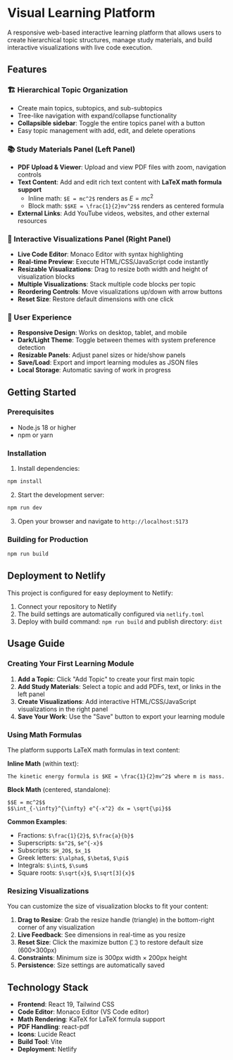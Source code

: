 # Visual Learning Platform

A responsive web-based interactive learning platform that allows users to create hierarchical topic structures, manage study materials, and build interactive visualizations with live code execution.

## Features

### 🏗️ Hierarchical Topic Organization
- Create main topics, subtopics, and sub-subtopics
- Tree-like navigation with expand/collapse functionality
- **Collapsible sidebar**: Toggle the entire topics panel with a button
- Easy topic management with add, edit, and delete operations

### 📚 Study Materials Panel (Left Panel)
- **PDF Upload & Viewer**: Upload and view PDF files with zoom, navigation controls
- **Text Content**: Add and edit rich text content with **LaTeX math formula support**
  - Inline math: `$E = mc^2$` renders as $E = mc^2$
  - Block math: `$$KE = \frac{1}{2}mv^2$$` renders as centered formula
- **External Links**: Add YouTube videos, websites, and other external resources

### 🎨 Interactive Visualizations Panel (Right Panel)
- **Live Code Editor**: Monaco Editor with syntax highlighting
- **Real-time Preview**: Execute HTML/CSS/JavaScript code instantly
- **Resizable Visualizations**: Drag to resize both width and height of visualization blocks
- **Multiple Visualizations**: Stack multiple code blocks per topic
- **Reordering Controls**: Move visualizations up/down with arrow buttons
- **Reset Size**: Restore default dimensions with one click

### 🎯 User Experience
- **Responsive Design**: Works on desktop, tablet, and mobile
- **Dark/Light Theme**: Toggle between themes with system preference detection
- **Resizable Panels**: Adjust panel sizes or hide/show panels
- **Save/Load**: Export and import learning modules as JSON files
- **Local Storage**: Automatic saving of work in progress

## Getting Started

### Prerequisites
- Node.js 18 or higher
- npm or yarn

### Installation

1. Install dependencies:
```bash
npm install
```

2. Start the development server:
```bash
npm run dev
```

3. Open your browser and navigate to `http://localhost:5173`

### Building for Production

```bash
npm run build
```

## Deployment to Netlify

This project is configured for easy deployment to Netlify:

1. Connect your repository to Netlify
2. The build settings are automatically configured via `netlify.toml`
3. Deploy with build command: `npm run build` and publish directory: `dist`

## Usage Guide

### Creating Your First Learning Module

1. **Add a Topic**: Click "Add Topic" to create your first main topic
2. **Add Study Materials**: Select a topic and add PDFs, text, or links in the left panel
3. **Create Visualizations**: Add interactive HTML/CSS/JavaScript visualizations in the right panel
4. **Save Your Work**: Use the "Save" button to export your learning module

### Using Math Formulas

The platform supports LaTeX math formulas in text content:

**Inline Math** (within text):
```
The kinetic energy formula is $KE = \frac{1}{2}mv^2$ where m is mass.
```

**Block Math** (centered, standalone):
```
$$E = mc^2$$
$$\int_{-\infty}^{\infty} e^{-x^2} dx = \sqrt{\pi}$$
```

**Common Examples**:
- Fractions: `$\frac{1}{2}$`, `$\frac{a}{b}$`
- Superscripts: `$x^2$`, `$e^{-x}$`
- Subscripts: `$H_2O$`, `$x_1$`
- Greek letters: `$\alpha$`, `$\beta$`, `$\pi$`
- Integrals: `$\int$`, `$\sum$`
- Square roots: `$\sqrt{x}$`, `$\sqrt[3]{x}$`

### Resizing Visualizations

You can customize the size of visualization blocks to fit your content:

1. **Drag to Resize**: Grab the resize handle (triangle) in the bottom-right corner of any visualization
2. **Live Feedback**: See dimensions in real-time as you resize
3. **Reset Size**: Click the maximize button (⛶) to restore default size (600×300px)
4. **Constraints**: Minimum size is 300px width × 200px height
5. **Persistence**: Size settings are automatically saved

## Technology Stack

- **Frontend**: React 19, Tailwind CSS
- **Code Editor**: Monaco Editor (VS Code editor)
- **Math Rendering**: KaTeX for LaTeX formula support
- **PDF Handling**: react-pdf
- **Icons**: Lucide React
- **Build Tool**: Vite
- **Deployment**: Netlify
